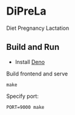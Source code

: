# DiPreLa
Diet Pregnancy Lactation

## Build and Run

- Install [Deno](https://deno.land/manual/getting_started/installation)

Build frontend and serve

```
make
```

Specify port:

```
PORT=9000 make
```
